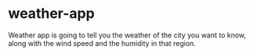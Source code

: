# weather-app
Weather app is going to tell you the weather of the city you want to know, along with the wind speed and the humidity in that region.
